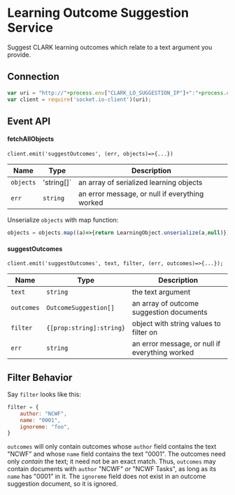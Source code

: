 # Learning Outcome Suggestion Service

Suggest CLARK learning outcomes which relate to a text argument you provide.

## Connection

```javascript
var uri = "http://"+process.env["CLARK_LO_SUGGESTION_IP"]+":"+process.env["CLARK_LO_SUGGESTION_PORT"];
var client = require('socket.io-client')(uri);
```

## Event API

#### fetchAllObjects
`client.emit('suggestOutcomes', (err, objects)=>{...})`

Name | Type | Description
---|---|---
`objects`|'string[]`|an array of serialized learning objects
`err`|`string`|an error message, or null if everything worked

Unserialize `objects` with map function:
```javascript
objects = objects.map((a)=>{return LearningObject.unserialize(a,null)});
```

#### suggestOutcomes
`client.emit('suggestOutcomes', text, filter, (err, outcomes)=>{...});`

Name | Type | Description
---|---|---
`text`|`string`|the text argument
`outcomes`|`OutcomeSuggestion[]`|an array of outcome suggestion documents
`filter`|`{[prop:string]:string}`|object with string values to filter on
`err`|`string`|an error message, or null if everything worked

## Filter Behavior
Say `filter` looks like this:
```javascript
filter = {
    author: "NCWF",
    name: "0001",
    ignoreme: "foo",
}
```
`outcomes` will only contain outcomes whose `author` field contains the text "NCWF" and whose `name` field contains the text "0001". The outcomes need only _contain_ the text; it need not be an exact match. Thus, `outcomes` may contain documents with `author` "NCWF" _or_ "NCWF Tasks", as long as its `name` has "0001" in it. The `ignoreme` field does not exist in an outcome suggestion document, so it is ignored.